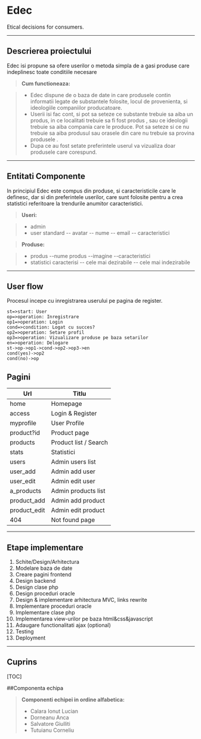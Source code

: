 Edec
===================

Etical decisions for consumers.

----------


Descrierea proiectului
-------------

Edec isi propune sa ofere userilor o metoda simpla de a gasi produse care indeplinesc toate conditiile necesare

> **Cum functioneaza:**

> - Edec dispune de o baza de date in care produsele contin informatii legate de substantele folosite, locul de provenienta, si ideologiile companiilor producatoare.
> - Userii isi fac cont, si pot sa seteze ce substante trebuie sa aiba un produs, in ce localitati trebuie sa fi fost produs , sau ce ideologii trebuie sa aiba compania care le produce. Pot sa seteze si ce nu trebuie sa aiba produsul sau orasele din care nu trebuie sa provina produsele . 
> - Dupa ce au fost setate preferintele userul va vizualiza doar produsele care corespund. 

-----------------------------------------------------
Entitati Componente
-------------------

In principiul Edec este compus din produse, si caracteristicile care le definesc, dar si din preferintele userilor, care sunt folosite pentru a crea statistici referitoare la trendurile anumitor caracteristici.


> **Useri:**

>- admin
>- user standard
>-- avatar
>-- nume
>-- email
>-- caracteristici

>**Produse:**

>- produs
>--nume produs
>--imagine
>--caracteristici
>- statistici caracterisi
>-- cele mai dezirabile
>-- cele mai indezirabile

----------------------------------
User flow
-----------------
Procesul incepe cu inregistrarea userului pe pagina de register.

```flow
st=>start: User
op=>operation: Inregistrare
op1=>operation: Login
cond=>condition: Logat cu succes?
op2=>operation: Setare profil
op3=>operation: Vizualizare produse pe baza setarilor
en=>operation: Delogare
st->op->op1->cond->op2->op3->en
cond(yes)->op2
cond(no)->op
```
Pagini
--------------
Url		    | Titlu
------------| ---
home        | Homepage
access      | Login & Register
myprofile   | User Profile
product?id  | Product page
products    | Product list / Search
stats       | Statistici
users       | Admin users list
user_add	| Admin add user
user_edit	| Admin edit user
a_products  | Admin products list
product_add | Admin add product
product_edit| Admin edit product
404			| Not found page


-------
Etape implementare
------------------------

1. Schite/Design/Arhitectura
2. Modelare baza de date
3. Creare pagini frontend
4. Design backend
5. Design clase php
6. Design proceduri oracle
7. Design & implementare arhitectura MVC, links rewrite
8. Implementare proceduri oracle
9. Implementare clase php
10. Implementarea view-urilor pe baza html&css&javascript
11. Adaugare functionalitati ajax (optional)
12. Testing
13. Deployment

----------------------
Cuprins
-----------------------

[TOC]


##Componenta echipa

> **Componenti echipei in ordine alfabetica:**
> 
>- Calara Ionut Lucian
>- Dorneanu Anca
>- Salvatore Giulliti
>- Tutuianu Corneliu